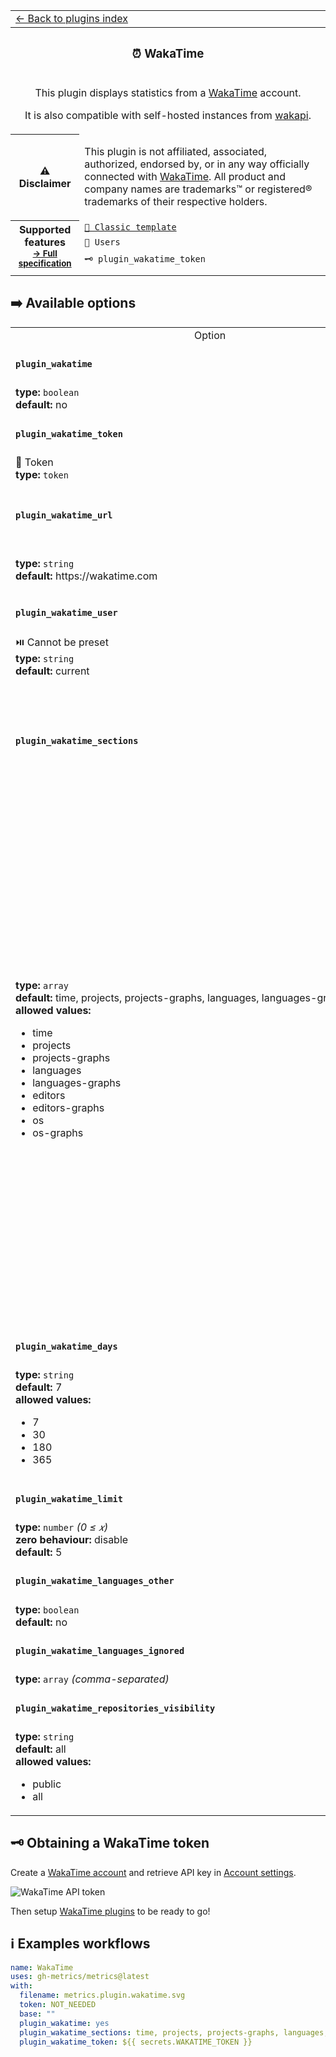 <!--header-->
<table>
  <tr><td colspan="2"><a href="/README.md#-plugins">← Back to plugins index</a></td></tr>
  <tr><th colspan="2"><h3>⏰ WakaTime</h3></th></tr>
  <tr><td colspan="2" align="center"><p>This plugin displays statistics from a <a href="https://wakatime.com">WakaTime</a> account.</p>
<p>It is also compatible with self-hosted instances from <a href="https://github.com/muety/wakapi">wakapi</a>.</p>
</td></tr>
  <tr><th>⚠️ Disclaimer</th><td><p>This plugin is not affiliated, associated, authorized, endorsed by, or in any way officially connected with <a href="https://wakatime.com">WakaTime</a>.
All product and company names are trademarks™ or registered® trademarks of their respective holders.</p>
</td></tr>
  <tr>
    <th rowspan="3">Supported features<br><sub><a href="metadata.yml">→ Full specification</a></sub></th>
    <td><a href="/source/templates/classic/README.md"><code>📗 Classic template</code></a></td>
  </tr>
  <tr>
    <td><code>👤 Users</code></td>
  </tr>
  <tr>
    <td><code>🗝️ plugin_wakatime_token</code></td>
  </tr>
  <tr>
    <td colspan="2" align="center">
      <img src="https://github.com/gh-metrics/metrics/blob/examples/metrics.plugin.wakatime.svg" alt=""></img>
      <img width="900" height="1" alt="">
    </td>
  </tr>
</table>
<!--/header-->

## ➡️ Available options

<!--options-->
<table>
  <tr>
    <td align="center" nowrap="nowrap">Option</i></td><td align="center" nowrap="nowrap">Description</td>
  </tr>
  <tr>
    <td nowrap="nowrap"><h4><code>plugin_wakatime</code></h4></td>
    <td rowspan="2"><p>Enable wakatime plugin</p>
<img width="900" height="1" alt=""></td>
  </tr>
  <tr>
    <td nowrap="nowrap"><b>type:</b> <code>boolean</code>
<br>
<b>default:</b> no<br></td>
  </tr>
  <tr>
    <td nowrap="nowrap"><h4><code>plugin_wakatime_token</code></h4></td>
    <td rowspan="2"><p>WakaTime API token</p>
<img width="900" height="1" alt=""></td>
  </tr>
  <tr>
    <td nowrap="nowrap">🔐 Token<br>
<b>type:</b> <code>token</code>
<br></td>
  </tr>
  <tr>
    <td nowrap="nowrap"><h4><code>plugin_wakatime_url</code></h4></td>
    <td rowspan="2"><p>WakaTime URL</p>
<p>Can be used to specify a <a href="https://github.com/muety/wakapi">wakapi</a> instance</p>
<img width="900" height="1" alt=""></td>
  </tr>
  <tr>
    <td nowrap="nowrap"><b>type:</b> <code>string</code>
<br>
<b>default:</b> https://wakatime.com<br></td>
  </tr>
  <tr>
    <td nowrap="nowrap"><h4><code>plugin_wakatime_user</code></h4></td>
    <td rowspan="2"><p>WakaTime username</p>
<img width="900" height="1" alt=""></td>
  </tr>
  <tr>
    <td nowrap="nowrap">⏯️ Cannot be preset<br>
<b>type:</b> <code>string</code>
<br>
<b>default:</b> current<br></td>
  </tr>
  <tr>
    <td nowrap="nowrap"><h4><code>plugin_wakatime_sections</code></h4></td>
    <td rowspan="2"><p>Displayed sections</p>
<ul>
<li><code>time</code>: show total coding time and daily average</li>
<li><code>projects</code>: show most time spent project</li>
<li><code>projects-graphs</code>: show most time spent projects graphs</li>
<li><code>languages</code>: show most used language</li>
<li><code>languages-graphs</code>: show languages graphs</li>
<li><code>editors</code>: show most used code editor</li>
<li><code>editors-graphs</code>: show code editors graphs</li>
<li><code>os</code>: show most used operating system</li>
<li><code>os-graphs</code>: show operating systems graphs</li>
</ul>
<img width="900" height="1" alt=""></td>
  </tr>
  <tr>
    <td nowrap="nowrap"><b>type:</b> <code>array</code>
<br>
<b>default:</b> time, projects, projects-graphs, languages, languages-graphs, editors, os<br>
<b>allowed values:</b><ul><li>time</li><li>projects</li><li>projects-graphs</li><li>languages</li><li>languages-graphs</li><li>editors</li><li>editors-graphs</li><li>os</li><li>os-graphs</li></ul></td>
  </tr>
  <tr>
    <td nowrap="nowrap"><h4><code>plugin_wakatime_days</code></h4></td>
    <td rowspan="2"><p>Time range</p>
<img width="900" height="1" alt=""></td>
  </tr>
  <tr>
    <td nowrap="nowrap"><b>type:</b> <code>string</code>
<br>
<b>default:</b> 7<br>
<b>allowed values:</b><ul><li>7</li><li>30</li><li>180</li><li>365</li></ul></td>
  </tr>
  <tr>
    <td nowrap="nowrap"><h4><code>plugin_wakatime_limit</code></h4></td>
    <td rowspan="2"><p>Display limit (entries per graph)</p>
<img width="900" height="1" alt=""></td>
  </tr>
  <tr>
    <td nowrap="nowrap"><b>type:</b> <code>number</code>
<i>(0 ≤
𝑥)</i>
<br>
<b>zero behaviour:</b> disable</br>
<b>default:</b> 5<br></td>
  </tr>
  <tr>
    <td nowrap="nowrap"><h4><code>plugin_wakatime_languages_other</code></h4></td>
    <td rowspan="2"><p>Other languages</p>
<img width="900" height="1" alt=""></td>
  </tr>
  <tr>
    <td nowrap="nowrap"><b>type:</b> <code>boolean</code>
<br>
<b>default:</b> no<br></td>
  </tr>
  <tr>
    <td nowrap="nowrap"><h4><code>plugin_wakatime_languages_ignored</code></h4></td>
    <td rowspan="2"><p>Ignored languages</p>
<img width="900" height="1" alt=""></td>
  </tr>
  <tr>
    <td nowrap="nowrap"><b>type:</b> <code>array</code>
<i>(comma-separated)</i>
<br></td>
  </tr>
  <tr>
    <td nowrap="nowrap"><h4><code>plugin_wakatime_repositories_visibility</code></h4></td>
    <td rowspan="2"><p>Repositories visibility</p>
<p>Can be used to toggle private activity visibility</p>
<img width="900" height="1" alt=""></td>
  </tr>
  <tr>
    <td nowrap="nowrap"><b>type:</b> <code>string</code>
<br>
<b>default:</b> all<br>
<b>allowed values:</b><ul><li>public</li><li>all</li></ul></td>
  </tr>
</table>
<!--/options-->

## 🗝️ Obtaining a WakaTime token

Create a [WakaTime account](https://wakatime.com) and retrieve API key in [Account settings](https://wakatime.com/settings/account).

![WakaTime API token](/.github/readme/imgs/plugin_wakatime_token.png)

Then setup [WakaTime plugins](https://wakatime.com/plugins) to be ready to go!

## ℹ️ Examples workflows

<!--examples-->
```yaml
name: WakaTime
uses: gh-metrics/metrics@latest
with:
  filename: metrics.plugin.wakatime.svg
  token: NOT_NEEDED
  base: ""
  plugin_wakatime: yes
  plugin_wakatime_sections: time, projects, projects-graphs, languages, languages-graphs, editors, os
  plugin_wakatime_token: ${{ secrets.WAKATIME_TOKEN }}

```
<!--/examples-->